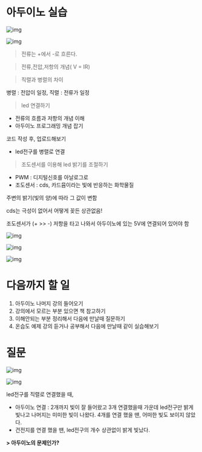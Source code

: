 # **아두이노 실습**

![img](https://lh5.googleusercontent.com/UEE5zhV7b5ZpmCID_AWubxbobHOkGbfnGI7jnBhr8hUuU0ofZLd2fUSta64tZveLpYUlS8wPF-YXDIKB5bv8ixTFUKI4U4NQiZRG0I5692igVwkr57P82JdIP-9o1muDyHobVw)

![img](https://lh6.googleusercontent.com/7mqiiGPTWr2jt-chA--eG67nvQt0qdgTutxiOtdgDKdV6s-o3EukDOlrQMypppy9HK70LH504ecLjwSo3UvYMghRpR49xW51rqOWNNZiSoX07VQmDY4mx8PFLgLu8qsgwDyS2g)

> 전류는 +에서 -로 흐른다.

> 전류,전압,저항의 개념( V = IR)

> 직렬과 병렬의 차이

병렬 : 전압이 일정, 직렬 : 전류가 일정

> led 연결하기

- 전류의 흐름과 저항의 개념 이해
- 아두이노 프로그래밍 개념 잡기

코드 작성 후, 업로드해보기

- led전구를 병렬로 연결

> 조도센서를 이용해 led 밝기를 조절하기

- PWM : 디지털신호를 아날로그로
- 조도센서 : cds, 카드뮴이라는 빛에 반응하는 화학물질

주변의 밝기(빛의 양)에 따라 그 값이 변함

cds는 극성이 없어서 어떻게 꽂든 상관없음!

조도센서가 (+ >> -) 저항을 타고 나와서 아두이노에 있는 5V에 연결되어 있어야 함

![img](https://lh6.googleusercontent.com/c3QgYSe0YkwHQdkJ91qmZK9vP8EiMqWxsNvUp0s8P6SG-uQJpG5E-RzsuB1JIY3YZToUI9KF51Bx2kEHD7ErPmrfLSIeAMitbopsZN_NVjcDRZa0dnNHJ0le-2eoutu6J4nGtg)

![img](https://lh4.googleusercontent.com/ybHiuiFNH2LyePWfbm3DlmQTL-QD_1PZqxfHq3A1T97hGlDFle_zBjMwaBe3rEUcyl1T9BoR5PK2qH2VJiYHQGSGK6h73G4-CFw4p1jO0lqm_wuXaLfQUBlu7LGSX_ZSAL2yHg)

![img](https://lh5.googleusercontent.com/PNRxLPGzxVX2triziE6yZemdolfLvM4wMt1hI9xJrV4H58lBACb_FzKjxYA069vGgphOodAeDaoZO7uf_NGgMAl20ZDO4vbI04y0Dcc5BG1v8lu-V3XYgmhN6dqQ1n-mKLvD1Q)

# **다음까지 할 일**

1. 아두이노 나머지 강의 들어오기
2. 강의에서 모르는 부분 있으면 책 참고하기
3. 이해안되는 부분 정리해서 다음에 만날때 질문하기
4. 온습도 예제 강의 듣거나 공부해서 다음에 만날때 같이 실습해보기

# 질문

![img](https://lh3.googleusercontent.com/2xTGwFw16rceVEQyl3rnjywFAY8c5ts1PzGj4vXvfXWDjjGGSC6xVKCdLMVPNPrMlb48yjoBAJj62Nh2PVo3bWhS1lPRVHsqLAicp9J27pCg8H_gNcTEtuA7SmzkGzb4a8hu2w)

![img](https://lh6.googleusercontent.com/QBSz6h619_JQlNaTVb56KYEsIHcpH9HkmUaX0ArTz0h9OkBjZAGaSBWnKnjQ1GGzO3zqK4txrAZG2i1agoxyrMgi4CaDuFxTVtkwqg-2mVFDbkFDpJjRxK9XwCGH-8yX5u_fyA)

led전구를 직렬로 연결했을 때,

- 아두이노 연결 : 2개까지 빛이 잘 들어왔고 3개 연결했을때 가운데 led전구만 밝게 빛나고 나머지는 미미한 빛이 나왔다. 4개를 연결 했을 땐, 어떠한 빛도 보이지 않았다.
- 건전지를 연결 했을 땐, led전구의 개수 상관없이 밝게 빛났다.

**> 아두이노의 문제인가?**
